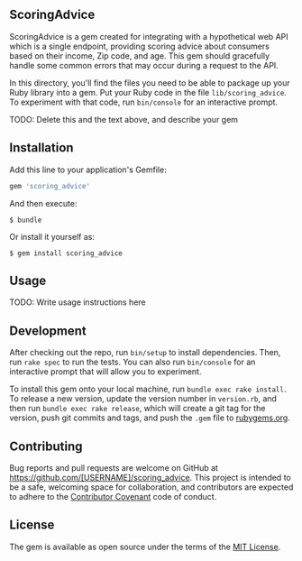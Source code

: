 ## ScoringAdvice

ScoringAdvice is a gem created for integrating with a hypothetical web API which is a single endpoint, providing
scoring advice about consumers based on their income, Zip code, and age.  This gem should gracefully handle some
common errors that may occur during a request to the API.

In this directory, you'll find the files you need to be able to 
package up your Ruby library into a gem. Put your Ruby code in the file 
`lib/scoring_advice`. To experiment with that code, run `bin/console` 
for an interactive prompt.

TODO: Delete this and the text above, and describe your gem

## Installation

Add this line to your application's Gemfile:

```ruby
gem 'scoring_advice'
```

And then execute:

    $ bundle

Or install it yourself as:

    $ gem install scoring_advice

## Usage

TODO: Write usage instructions here

## Development

After checking out the repo, run `bin/setup` to install dependencies. Then, run `rake spec` to run the tests. You can also run `bin/console` for an interactive prompt that will allow you to experiment.

To install this gem onto your local machine, run `bundle exec rake install`. To release a new version, update the version number in `version.rb`, and then run `bundle exec rake release`, which will create a git tag for the version, push git commits and tags, and push the `.gem` file to [rubygems.org](https://rubygems.org).

## Contributing

Bug reports and pull requests are welcome on GitHub at https://github.com/[USERNAME]/scoring_advice. This project is intended to be a safe, welcoming space for collaboration, and contributors are expected to adhere to the [Contributor Covenant](http://contributor-covenant.org) code of conduct.


## License

The gem is available as open source under the terms of the [MIT License](http://opensource.org/licenses/MIT).

